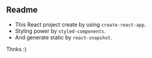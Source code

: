 ## Readme

* This React project create by using `create-react-app`.
* Styling power by `styled-components`.
* And generate static by `react-snapshot`.


Thnks :)
